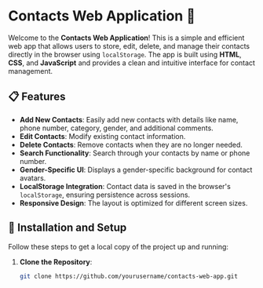 # Contacts Web Application 📇

Welcome to the **Contacts Web Application**! This is a simple and efficient web app that allows users to store, edit, delete, and manage their contacts directly in the browser using `localStorage`. 
The app is built using **HTML**, **CSS**, and **JavaScript** and provides a clean and intuitive interface for contact management.

## 📋 Features

- **Add New Contacts**: Easily add new contacts with details like name, phone number, category, gender, and additional comments.
- **Edit Contacts**: Modify existing contact information.
- **Delete Contacts**: Remove contacts when they are no longer needed.
- **Search Functionality**: Search through your contacts by name or phone number.
- **Gender-Specific UI**: Displays a gender-specific background for contact avatars.
- **LocalStorage Integration**: Contact data is saved in the browser's `localStorage`, ensuring persistence across sessions.
- **Responsive Design**: The layout is optimized for different screen sizes.

## 🔧 Installation and Setup

Follow these steps to get a local copy of the project up and running:

1. **Clone the Repository**:

   ```bash
   git clone https://github.com/yourusername/contacts-web-app.git
